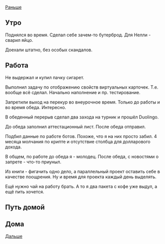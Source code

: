 [Раньше](2020.06.24.md)  
## Утро
Поднялся во время. Сделал себе зачем-то бутерброд. Для Нелли - сварил яйцо.

Доехали штатно, без особых скандалов.
## Работа
Не выдержал и купил пачку сигарет.

Выполнил задачу по отображению свойств виртуальных карточек. Т.е. вообще всё сделал. Начально наполнение и пр. тестирование.

Запретили выход на перекур во внеурочное время. Только до работы и во время обеда. Интересно.

В обеденный перерыв сделал два захода на турник и прошёл Duolingo.

До обеда заполнил аттестационный лист. После обеда отправил.

Подбил данные по работе ботов. Похоже, что я на них просто забил. 4 месяца молчания по крипте и отсутствие столбца для долларового дохода.

В общем, по работе до обеда я - молодец. После обеда, с новостями о запрете - что-то приуныл.

Из книги - фигачить одно дело, а параллельный проект оставить себе в качестве поощрения. Ну и время для проекта каждый день выделять.

Ещё нужно чай на работу брать. А то я два пакета с кофе уже выдул, а ещё пить хочется.
## Путь домой
## Дома
[Дальше](2020.06.26.md)